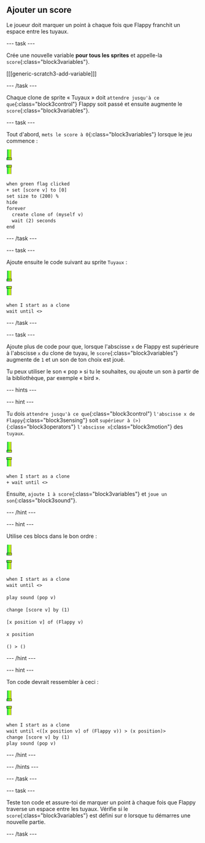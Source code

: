 ## Ajouter un score

Le joueur doit marquer un point à chaque fois que Flappy franchit un espace entre les tuyaux.

--- task ---

Crée une nouvelle variable **pour tous les sprites** et appelle-la `score`{:class="block3variables"}.

[[[generic-scratch3-add-variable]]]

--- /task ---

Chaque clone de sprite « Tuyaux » doit `attendre jusqu'à ce que`{:class="block3control"} Flappy soit passé et ensuite augmente le `score`{:class="block3variables"}.

--- task ---

Tout d'abord, `mets le score à 0`{:class="block3variables"} lorsque le jeu commence :

![sprite tuyaux](images/pipes-sprite.png)

```blocks3
when green flag clicked
+ set [score v] to [0]
set size to (200) %
hide
forever 
  create clone of (myself v)
  wait (2) seconds
end
```

--- /task ---

--- task ---

Ajoute ensuite le code suivant au sprite `Tuyaux` :

![sprite tuyaux](images/pipes-sprite.png)

```blocks3
when I start as a clone
wait until <>
```

--- /task ---

--- task ---

Ajoute plus de code pour que, lorsque l'abscisse `x` de Flappy est supérieure à l'abscisse `x` du clone de tuyau, le `score`{:class="block3variables"} augmente de `1` et un son de ton choix est joué.

Tu peux utiliser le son « pop » si tu le souhaites, ou ajoute un son à partir de la bibliothèque, par exemple « bird ».

--- hints ---


--- hint ---

Tu dois `attendre jusqu'à ce que`{:class="block3control"} `l'abscisse x de Flappy`{:class="block3sensing"} soit `supérieur à (>)`{:class="block3operators"} `l'abscisse x`(:class="block3motion"} des `tuyaux`.

![sprite tuyaux](images/pipes-sprite.png)

```blocks3
when I start as a clone
+ wait until <>
```

Ensuite, `ajoute 1 à score`{:class="block3variables"} et `joue un son`{:class="block3sound"}.

--- /hint ---

--- hint ---

Utilise ces blocs dans le bon ordre :

![sprite tuyaux](images/pipes-sprite.png)

```blocks3
when I start as a clone
wait until <>

play sound (pop v)

change [score v] by (1)

[x position v] of (Flappy v)

x position

() > ()
```

--- /hint ---

--- hint ---

Ton code devrait ressembler à ceci :

![sprite tuyaux](images/pipes-sprite.png)

```blocks3
when I start as a clone
wait until <([x position v] of (Flappy v)) > (x position)>
change [score v] by (1)
play sound (pop v)
```

--- /hint ---

--- /hints ---

--- /task ---

--- task ---

Teste ton code et assure-toi de marquer un point à chaque fois que Flappy traverse un espace entre les tuyaux. Vérifie si le `score`{:class="block3variables"} est défini sur `0` lorsque tu démarres une nouvelle partie.

--- /task ---